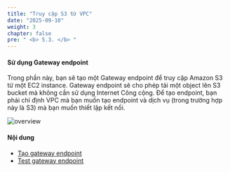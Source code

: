 ```yaml
---
title: "Truy cập S3 từ VPC"
date: "2025-09-10"
weight: 3
chapter: false
pre: " <b> 5.3. </b> "
---
```


#### Sử dụng Gateway endpoint

Trong phần này, bạn sẽ tạo một Gateway endpoint để truy cập Amazon S3 từ một EC2 instance. Gateway endpoint sẽ cho phép tải một object lên S3 bucket mà không cần sử dụng Internet Công cộng. Để tạo endpoint, bạn phải chỉ định VPC mà bạn muốn tạo endpoint và dịch vụ (trong trường hợp này là S3) mà bạn muốn thiết lập kết nối.

![overview](/images/5-Workshop/5.3-S3-vpc/diagram2.png)

#### Nội dung

- [Tạo gateway endpoint](3.1-create-gwe/)
- [Test gateway endpoint](3.2-test-gwe/)
